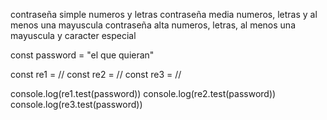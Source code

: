 contraseña simple numeros y letras
contraseña media numeros, letras y al menos una mayuscula
contraseña alta numeros, letras, al menos una mayuscula y caracter especial

const password = "el que quieran"

const re1 = //
const re2 = //
const re3 = //

console.log(re1.test(password)) 
console.log(re2.test(password))
console.log(re3.test(password))